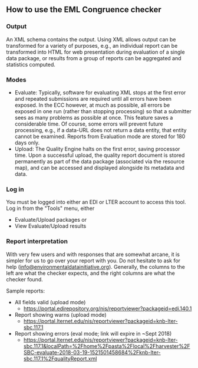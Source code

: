 ## How to use the EML Congruence checker
### Output
An XML schema contains the output. Using XML allows output can be transformed for a variety of purposes, e.g., an individual report can be transformed into HTML for web presentation during evaluation of a single data package, or results from a group of reports can be aggregated and statistics computed. 

### Modes
- Evaluate: Typically, software for evaluating XML stops at the first error and repeated submissions are required until all errors have been exposed. In the ECC however, at much as possible, all errors be exposed in one run (rather than stopping processing) so that a submitter sees as many problems as possible at once. This feature saves a considerable time. Of course, some errors will prevent future
processing, e.g., if a data-URL does not return a data entity, that entity cannot be examined. Reports from Evaluation mode are
stored for 180 days only.
- Upload:  The Quality Engine halts on the first error, saving processor time. Upon a successful upload, the quality report document is stored permanently as part of the data package (associated via the resource map), and can be accessed and displayed alongside its metadata and data. 

### Log in
You must be logged into either an EDI or LTER account to access this tool. Log in from the "Tools" menu, either 
- Evaluate/Upload packages or
- View Evaluate/Upload results


### Report interpretation
With very few users and with responses that are somewhat arcane, it is simpler for us to go over your report with you. Do not hesitate to ask for help (info@environmentaldatainitiative.org). 
Generally, the columns to the left are what the checker expects, and the right columns are what the checker found. 

Sample reports:
- All fields valid (upload mode)
  - https://portal.edirepository.org/nis/reportviewer?packageid=edi.140.1
- Report showing warns (upload mode)
  - https://portal.lternet.edu/nis/reportviewer?packageid=knb-lter-sbc.117.1
- Report showing errors (eval mode; link will expire in ~Sept 2018)
  - https://portal.lternet.edu/nis/reportviewer?packageid=knb-lter-sbc.117.1&localPath=%2Fhome%2Fpasta%2Flocal%2Fharvester%2FSBC-evaluate-2018-03-19-1521501458684%2Fknb-lter-sbc.117.1%2FqualityReport.xml
